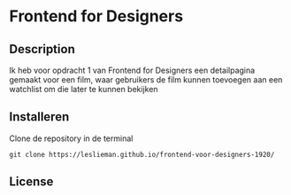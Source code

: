 # Frontend for Designers


## Description

Ik heb voor opdracht 1 van Frontend for Designers een detailpagina gemaakt voor een film, waar gebruikers de film kunnen toevoegen aan een watchlist om die later te kunnen bekijken

## Installeren
Clone de repository in de terminal

```
git clone https://leslieman.github.io/frontend-voor-designers-1920/
```

## License

